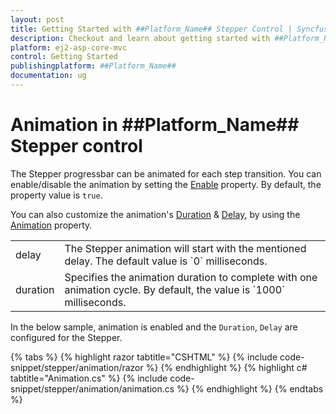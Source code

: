 ```yaml
---
layout: post
title: Getting Started with ##Platform_Name## Stepper Control | Syncfusion
description: Checkout and learn about getting started with ##Platform_Name## Stepper control of Syncfusion Essential JS 2 and more details.
platform: ej2-asp-core-mvc
control: Getting Started
publishingplatform: ##Platform_Name##
documentation: ug
---
```


# Animation in ##Platform_Name## Stepper control

The Stepper progressbar can be animated for each step transition. You can enable/disable the animation by setting the [Enable](https://help.syncfusion.com/cr/aspnetmvc-js2/Syncfusion.EJ2.Navigations.StepperAnimationSettings.html#Syncfusion_EJ2_Navigations_StepperAnimationSettings_Enable) property. By default, the property value is `true`.

You can also customize the animation's [Duration](https://help.syncfusion.com/cr/aspnetmvc-js2/Syncfusion.EJ2.Navigations.StepperAnimationSettings.html#Syncfusion_EJ2_Navigations_StepperAnimationSettings_Duration) & [Delay](https://help.syncfusion.com/cr/aspnetmvc-js2/Syncfusion.EJ2.Navigations.StepperAnimationSettings.html#Syncfusion_EJ2_Navigations_StepperAnimationSettings_Delay), by using the [Animation](https://help.syncfusion.com/cr/aspnetmvc-js2/Syncfusion.EJ2.Navigations.Stepper.html#Syncfusion_EJ2_Navigations_Stepper_Animation) property.

<!-- markdownlint-disable MD033 -->
<table>
<tr>
<td>
delay</td><td>
The Stepper animation will start with the mentioned delay. The default value is `0` milliseconds.</td></tr>
<tr>
<td>
duration</td><td>
Specifies the animation duration to complete with one animation cycle. By default, the value is `1000` milliseconds.</td></tr>
</table>

In the below sample, animation is enabled and the `Duration`, `Delay` are configured for the Stepper.

{% tabs %}
{% highlight razor tabtitle="CSHTML" %}
{% include code-snippet/stepper/animation/razor %}
{% endhighlight %}
{% highlight c# tabtitle="Animation.cs" %}
{% include code-snippet/stepper/animation/animation.cs %}
{% endhighlight %}
{% endtabs %}

